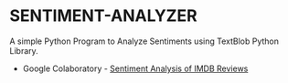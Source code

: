 # SENTIMENT-ANALYZER
 
A simple Python Program to Analyze Sentiments using TextBlob Python Library.

 - Google Colaboratory - [Sentiment Analysis of IMDB Reviews](https://github.com/Amey-Thakur/SENTIMENT-ANALYZER/blob/main/SENTIMENT_ANALYSIS.ipynb)
